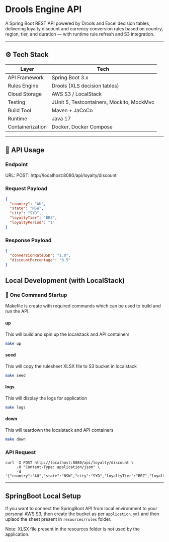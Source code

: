# Drools Engine API

A Spring Boot REST API powered by Drools and Excel decision tables, delivering loyalty discount and currency conversion rules based on country, region, tier, and duration — with runtime rule refresh and S3 integration.

---

## ⚙️ Tech Stack

| Layer           | Tech                                              |
|----------------|---------------------------------------------------|
| API Framework   | Spring Boot 3.x                                   |
| Rules Engine    | Drools (XLS decision tables)                      |
| Cloud Storage   | AWS S3 / LocalStack                               |
| Testing         | JUnit 5, Testcontainers, Mockito, MockMvc         |
| Build Tool      | Maven + JaCoCo                                    |
| Runtime         | Java 17                                           |
| Containerization| Docker, Docker Compose                            |

---

## 🧪 API Usage

### Endpoint

URL: POST: http://localhost:8080/api/loyalty/discount

### Request Payload

```json
{
  "country": "AU",
  "state": "NSW",
  "city": "SYD",
  "loyaltyTier": "BRZ",
  "loyaltyPeriod": "1"
}
```

### Response Payload
```json
{
  "conversionRateUSD": "1.0",
  "discountPercentage": "0.5"
}
```

## Local Development (with LocalStack)

### 🚀 One Command Startup

Makefile is create with required commands which can be used to build and run the API.

#### up
This will build and spin up the localstack and API containers
```bash
make up
```

#### seed
This will copy the rulesheet XLSX file to S3 bucket in localstack
```bash
make seed
```

#### logs
This will display the logs for application
```bash
make logs
```

#### down
This will teardown the localstack and API containers
```bash
make down
```

### API Request
```base
curl -X POST http://localhost:8080/api/loyalty/discount \
     -H "Content-Type: application/json" \
     -d '{"country":"AU","state":"NSW","city":"SYD","loyaltyTier":"BRZ","loyaltyPeriod":"1"}'
```
---

## SpringBoot Local Setup

If you want to connect the SpringBoot API from local environment to your personal AWS S3, then 
create the bucket as per `application.yml` and then uplaod the sheet present in `resources/rules` folder.

Note: XLSX file present in the resources folder is not used by the application.